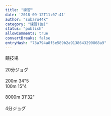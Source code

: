 ```yaml
---
title: "練習"
date: '2018-09-12T11:07:41'
author: "subaru44k"
category: "練習(強)"
status: "publish"
allowComments: true
convertBreaks: false
entryHash: "73a794a8f5e589b2a9138643290868a9"
---
```

競技場<br>
<br>
20分ジョグ<br>
<br>
200m 34"5<br>
100m 15"4<br>
<br>
8000m 31'32"<br>
<br>
4分ジョグ
